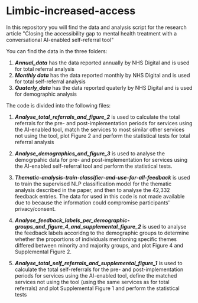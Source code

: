 # Limbic-increased-access
In this repository you will find the data and analysis script for the research article "Closing the accessibility gap to mental health treatment with a conversational AI-enabled self-referral tool"


You can find the data in the three folders:
1. **_Annual_data_** has the data reported annually by NHS Digital and is used for total referral analysis
2. **_Monthly data_** has the data reported monthly by NHS Digital and is used for total self-referral analysis
3. **_Quaterly_data_** has the data reported quaterly by NHS Digital and is used for demographic analysis


The code is divided into the following files:

1. **_Analyse_total_referrals_and_figure_2_**
is used to calculate the total referrals for the pre- and post-implementation periods for services using the AI-enabled tool, match the services to most similar other services not using the tool, plot Figure 2 and perform the statistical tests for total referral analysis

2. **_Analyse_demographics_and_figure_3_**
is used to analyse the demogrpahic data for pre- and post-implementation for services using the AI-enabled self-referral tool and perform the statistical tests.

3. **_Thematic-analysis-train-classifier-and-use-for-all-feedback_**
is used to train the supervised NLP classification model for the thematic analysis described in the paper, and then to analyse the 42,332 feedback entries. The data for used in this code is not made available due to because the information could compromise participants' privacy/consent.

4. **_Analyse_feedback_labels_per_demographic-groups_and_figure_4_and_supplemental_figure_2_**
is used to analyse the feedback labels accoridng to the demographic groups to determine whether the proportions of individuals mentioning specific themes differed between minority and majority groups, and plot Figure 4 and Supplemental Figure 2.

5. **_Analyse_total_self_referrals_and_supplemental_figure_1_**
is used to calculate the total self-referrals for the pre- and post-implementation periods for services using the AI-enabled tool, define the matched services not using the tool (using the same services as for total referrals) and plot Supplemental Figure 1 and perform the statistical tests


 
 
